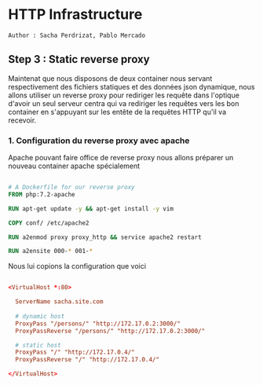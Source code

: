 # HTTP Infrastructure

```
Author : Sacha Perdrizat, Pablo Mercado
```

## Step 3 : Static reverse proxy


Maintenat que nous disposons de deux container nous servant respectivement des fichiers statiques et des données json dynamique, nous allons utiliser un reverse proxy pour rediriger les requête dans l'optique d'avoir un seul serveur centra qui va rediriger les requêtes vers les bon container en s'appuyant sur les entête de la requêtes HTTP qu'il va recevoir.


### 1. Configuration du reverse proxy avec apache

Apache pouvant faire office de reverse proxy nous allons préparer un nouveau container apache spécialement


```Dockerfile

# A Dockerfile for our reverse proxy
FROM php:7.2-apache

RUN apt-get update -y && apt-get install -y vim

COPY conf/ /etc/apache2

RUN a2enmod proxy proxy_http && service apache2 restart

RUN a2ensite 000-* 001-*

```

Nous lui copions la configuration que voici

```conf

<VirtualHost *:80>

  ServerName sacha.site.com
  
  # dynamic host
  ProxyPass "/persons/" "http://172.17.0.2:3000/"
  ProxyPassReverse "/persons/" "http://172.17.0.2:3000/"

  # static host
  ProxyPass "/" "http://172.17.0.4/"
  ProxyPassReverse "/" "http://172.17.0.4/"

</VirtualHost>

```

